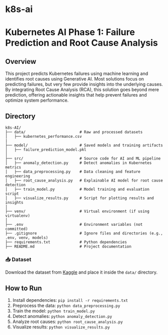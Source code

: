 # k8s-ai

# Kubernetes AI Phase 1: Failure Prediction and Root Cause Analysis

## Overview
This project predicts Kubernetes failures using machine learning and identifies root causes using Generative AI.
Most solutions focus on predicting failures, but very few provide insights into the underlying causes. By integrating Root Cause Analysis (RCA), this solution goes beyond mere prediction, offering actionable insights that help prevent failures and optimize system performance.

## Directory

```
k8s-AI/
├── data/                        # Raw and processed datasets
│   ├── kubernetes_performance.csv
|
├── model/                       # Saved models and training artifacts
│   ├── failure_prediction_model.pkl
│
├── src/                         # Source code for AI and ML pipeline
│   ├── anomaly_detection.py     # Detect anomalies in Kubernetes metrics
│   ├── data_preprocessing.py    # Data cleaning and feature engineering
│   ├── root_cause_analysis.py   # Explainable AI model for root cause detection
│   ├── train_model.py           # Model training and evaluation script
│   ├── visualize_results.py     # Script for plotting results and insights
│
├── venv/                        # Virtual environment (if using virtualenv)
│
├── .env                         # Environment variables (not committed)
├── .gitignore                   # Ignore files and directories (e.g., .env, venv, models)
├── requirements.txt             # Python dependencies
├── README.md                    # Project documentation
```

### 📥 **Dataset**  
Download the dataset from [Kaggle](https://www.kaggle.com/datasets/nickkinyae/kubernetes-resource-and-performancemetricsallocation?select=kubernetes_performance_metrics_dataset.csv) and place it inside the `data/` directory.  

## How to Run
1. Install dependencies: `pip install -r requirements.txt`
2. Preprocess the data: `python data_preprocessing.py`
3. Train the model: `python train_model.py`
4. Detect anomalies: `python anomaly_detection.py`
5. Analyze root causes: `python root_cause_analysis.py`
6. Visualize results: `python visualize_results.py`
